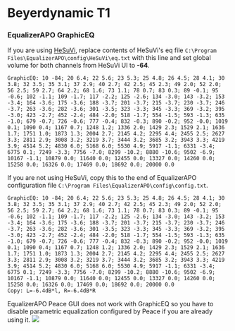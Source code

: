 # Beyerdynamic T1
### EqualizerAPO GraphicEQ
If you are using [HeSuVi](https://sourceforge.net/projects/hesuvi/), replace contents of HeSuVi's eq file `C:\Program Files\EqualizerAPO\config\HeSuVi\eq.txt` with this line and set global volume for both channels from HeSuVi UI to **-64**.
```
GraphicEQ: 10 -84; 20 6.4; 22 5.6; 23 5.3; 25 4.8; 26 4.5; 28 4.1; 30 3.8; 32 3.5; 35 3.1; 37 2.9; 40 2.7; 42 2.5; 45 2.3; 49 2.0; 52 2.0; 56 2.5; 59 2.7; 64 2.2; 68 1.6; 73 1.1; 78 0.7; 83 0.3; 89 -0.1; 95 -0.6; 102 -1.1; 109 -1.7; 117 -2.2; 125 -2.6; 134 -3.0; 143 -3.2; 153 -3.4; 164 -3.6; 175 -3.6; 188 -3.7; 201 -3.7; 215 -3.7; 230 -3.7; 246 -3.7; 263 -3.6; 282 -3.6; 301 -3.5; 323 -3.3; 345 -3.3; 369 -3.2; 395 -3.0; 423 -2.7; 452 -2.4; 484 -2.0; 518 -1.7; 554 -1.5; 593 -1.3; 635 -1.0; 679 -0.7; 726 -0.6; 777 -0.4; 832 -0.3; 890 -0.2; 952 -0.0; 1019 0.1; 1090 0.4; 1167 0.7; 1248 1.2; 1336 2.0; 1429 2.3; 1529 2.1; 1636 1.7; 1751 1.0; 1873 1.3; 2004 2.7; 2145 4.2; 2295 4.4; 2455 2.5; 2627 3.3; 2811 2.9; 3008 3.2; 3219 3.7; 3444 3.2; 3685 3.2; 3943 3.3; 4219 3.9; 4514 5.2; 4830 6.0; 5168 6.0; 5530 4.9; 5917 -1.1; 6331 -3.4; 6775 0.1; 7249 -3.3; 7756 -7.0; 8299 -10.2; 8880 -10.6; 9502 -6.9; 10167 -1.1; 10879 0.0; 11640 0.0; 12455 0.0; 13327 0.0; 14260 0.0; 15258 0.0; 16326 0.0; 17469 0.0; 18692 0.0; 20000 0.0
```
If you are not using HeSuVi, copy this to the end of EqualizerAPO configuration file `C:\Program Files\EqualizerAPO\config\config.txt`.
```
GraphicEQ: 10 -84; 20 6.4; 22 5.6; 23 5.3; 25 4.8; 26 4.5; 28 4.1; 30 3.8; 32 3.5; 35 3.1; 37 2.9; 40 2.7; 42 2.5; 45 2.3; 49 2.0; 52 2.0; 56 2.5; 59 2.7; 64 2.2; 68 1.6; 73 1.1; 78 0.7; 83 0.3; 89 -0.1; 95 -0.6; 102 -1.1; 109 -1.7; 117 -2.2; 125 -2.6; 134 -3.0; 143 -3.2; 153 -3.4; 164 -3.6; 175 -3.6; 188 -3.7; 201 -3.7; 215 -3.7; 230 -3.7; 246 -3.7; 263 -3.6; 282 -3.6; 301 -3.5; 323 -3.3; 345 -3.3; 369 -3.2; 395 -3.0; 423 -2.7; 452 -2.4; 484 -2.0; 518 -1.7; 554 -1.5; 593 -1.3; 635 -1.0; 679 -0.7; 726 -0.6; 777 -0.4; 832 -0.3; 890 -0.2; 952 -0.0; 1019 0.1; 1090 0.4; 1167 0.7; 1248 1.2; 1336 2.0; 1429 2.3; 1529 2.1; 1636 1.7; 1751 1.0; 1873 1.3; 2004 2.7; 2145 4.2; 2295 4.4; 2455 2.5; 2627 3.3; 2811 2.9; 3008 3.2; 3219 3.7; 3444 3.2; 3685 3.2; 3943 3.3; 4219 3.9; 4514 5.2; 4830 6.0; 5168 6.0; 5530 4.9; 5917 -1.1; 6331 -3.4; 6775 0.1; 7249 -3.3; 7756 -7.0; 8299 -10.2; 8880 -10.6; 9502 -6.9; 10167 -1.1; 10879 0.0; 11640 0.0; 12455 0.0; 13327 0.0; 14260 0.0; 15258 0.0; 16326 0.0; 17469 0.0; 18692 0.0; 20000 0.0
Copy: L=-6.4dB*l, R=-6.4dB*R
```
EqualizerAPO Peace GUI does not work with GraphicEQ so you have to disable parametric equalization configured by Peace if you are already using it.
![](https://raw.githubusercontent.com/jaakkopasanen/AutoEq/master/results/Headphone.com/innerfidelity/onear/Beyerdynamic%20T1/Beyerdynamic%20T1.png)
